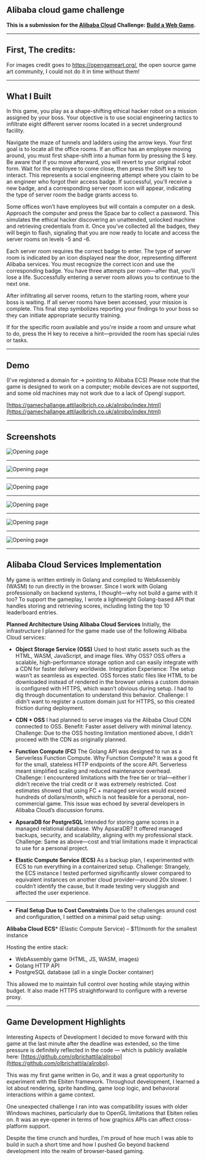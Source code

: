 ## Alibaba cloud game challenge

**This is a submission for the [Alibaba Cloud](https://int.alibabacloud.com/m/1000402443/) Challenge: [Build a Web Game](https://dev.to/challenges/alibaba).**

---

## First, The credits:
For images credit goes to https://opengameart.org/, the open source game art community, I could not do it in time without them!

----

## What I Built
In this game, you play as a shape-shifting ethical hacker robot on a mission assigned by your boss. Your objective is to use social engineering tactics to infiltrate eight different server rooms located in a secret underground facility.

Navigate the maze of tunnels and ladders using the arrow keys. Your first goal is to locate all the office rooms.
If an office has an employee moving around, you must first shape-shift into a human form by pressing the S key. Be aware that if you move afterward, you will revert to your original robot form. Wait for the employee to come close, then press the Shift key to interact. This represents a social engineering attempt where you claim to be an engineer who forgot their access badge. If successful, you’ll receive a new badge, and a corresponding server room icon will appear, indicating the type of server room the badge grants access to.

Some offices won’t have employees but will contain a computer on a desk. Approach the computer and press the Space bar to collect a password. This simulates the ethical hacker discovering an unattended, unlocked machine and retrieving credentials from it.
Once you’ve collected all the badges, they will begin to flash, signaling that you are now ready to locate and access the server rooms on levels -5 and -6.

Each server room requires the correct badge to enter. The type of server room is indicated by an icon displayed near the door, representing different Alibaba services. You must recognize the correct icon and use the corresponding badge. You have three attempts per room—after that, you’ll lose a life.
Successfully entering a server room allows you to continue to the next one.

After infiltrating all server rooms, return to the starting room, where your boss is waiting. If all server rooms have been accessed, your mission is complete. This final step symbolizes reporting your findings to your boss so they can initiate appropriate security training.


If for the specific room available and you're inside a room and unsure what to do, press the H key to receive a hint—provided the room has special rules or tasks.

---

## Demo
(I've registered a domain for -> pointing to Alibaba ECS)
Please note that the game is designed to work on a computer; mobile devices are not supported, and some old machines may not work due to a lack of Opengl support.


[https://gamechallange.attilaolbrich.co.uk/alirobo/index.html](https://gamechallange.attilaolbrich.co.uk/alirobo/index.html)

---

## Screenshots


![Opening page](https://raw.githubusercontent.com/olbrichattila/alirobo/main/screenshots/s1.png)

---

![Opening page](https://raw.githubusercontent.com/olbrichattila/alirobo/main/screenshots/s2.png)

---

![Opening page](https://raw.githubusercontent.com/olbrichattila/alirobo/main/screenshots/s3.png)

---

![Opening page](https://raw.githubusercontent.com/olbrichattila/alirobo/main/screenshots/s4.png)

---

![Opening page](https://raw.githubusercontent.com/olbrichattila/alirobo/main/screenshots/s5.png)

---

![Opening page](https://raw.githubusercontent.com/olbrichattila/alirobo/main/screenshots/s6.png)

---

## Alibaba Cloud Services Implementation

My game is written entirely in Golang and compiled to WebAssembly (WASM) to run directly in the browser. Since I work with Golang professionally on backend systems, I thought—why not build a game with it too? To support the gameplay, I wrote a lightweight Golang-based API that handles storing and retrieving scores, including listing the top 10 leaderboard entries.


**Planned Architecture Using Alibaba Cloud Services**
Initially, the infrastructure I planned for the game made use of the following Alibaba Cloud services:

- **Object Storage Service (OSS)**
Used to host static assets such as the HTML, WASM, JavaScript, and image files.
Why OSS? OSS offers a scalable, high-performance storage option and can easily integrate with a CDN for faster delivery worldwide.
Integration Experience: The setup wasn’t as seamless as expected. OSS forces static files like HTML to be downloaded instead of rendered in the browser unless a custom domain is configured with HTTPS, which wasn’t obvious during setup. I had to dig through documentation to understand this behavior.
Challenge: I didn’t want to register a custom domain just for HTTPS, so this created friction during deployment.

- **CDN + OSS**
I had planned to serve images via the Alibaba Cloud CDN connected to OSS.
Benefit: Faster asset delivery with minimal latency.
Challenge: Due to the OSS hosting limitation mentioned above, I didn’t proceed with the CDN as originally planned.

- **Function Compute (FC)**
The Golang API was designed to run as a Serverless Function Compute.
Why Function Compute? It was a good fit for the small, stateless HTTP endpoints of the score API. Serverless meant simplified scaling and reduced maintenance overhead.
Challenge: I encountered limitations with the free tier or trial—either I didn’t receive the trial credit or it was extremely restricted. Cost estimates showed that using FC + managed services would exceed hundreds of dollars/month, which is not feasible for a personal, non-commercial game. This issue was echoed by several developers in Alibaba Cloud’s discussion forums.

- **ApsaraDB for PostgreSQL**
Intended for storing game scores in a managed relational database.
Why ApsaraDB? It offered managed backups, security, and scalability, aligning with my professional stack.
Challenge: Same as above—cost and trial limitations made it impractical to use for a personal project.

- **Elastic Compute Service (ECS)**
As a backup plan, I experimented with ECS to run everything in a containerized setup.
Challenge: Strangely, the ECS instance I tested performed significantly slower compared to equivalent instances on another cloud provider—around 20x slower. I couldn’t identify the cause, but it made testing very sluggish and affected the user experience.

---

- **Final Setup Due to Cost Constraints**
Due to the challenges around cost and configuration, I settled on a minimal paid setup using:

**Alibaba Cloud ECS*** (Elastic Compute Service) – $11/month for the smallest instance

Hosting the entire stack:
- WebAssembly game (HTML, JS, WASM, images)
- Golang HTTP API
- PostgreSQL database (all in a single Docker container)

This allowed me to maintain full control over hosting while staying within budget. It also made HTTPS straightforward to configure with a reverse proxy.

---

## Game Development Highlights
Interesting Aspects of Development
I decided to move forward with this game at the last minute after the deadline was extended, so the time pressure is definitely reflected in the code — which is publicly available here: [https://github.com/olbrichattila/alirobo](https://github.com/olbrichattila/alirobo).

This was my first game written in Go, and it was a great opportunity to experiment with the Ebiten framework. Throughout development, I learned a lot about rendering, sprite handling, game loop logic, and behavioral interactions within a game context.

One unexpected challenge I ran into was compatibility issues with older Windows machines, particularly due to OpenGL limitations that Ebiten relies on. It was an eye-opener in terms of how graphics APIs can affect cross-platform support.

Despite the time crunch and hurdles, I'm proud of how much I was able to build in such a short time and how I pushed Go beyond backend development into the realm of browser-based gaming.
